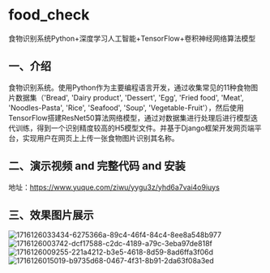 # food_check
食物识别系统Python+深度学习人工智能+TensorFlow+卷积神经网络算法模型

## 一、介绍
食物识别系统。使用Python作为主要编程语言开发，通过收集常见的11种食物图片数据集（'Bread', 'Dairy product', 'Dessert', 'Egg', 'Fried food', 'Meat', 'Noodles-Pasta', 'Rice', 'Seafood', 'Soup', 'Vegetable-Fruit'），然后使用TensorFlow搭建ResNet50算法网络模型，通过对数据集进行处理后进行模型迭代训练，得到一个识别精度较高的H5模型文件。并基于Django框架开发网页端平台，实现用户在网页上上传一张食物图片识别其名称。

## 二、演示视频 and 完整代码 and 安装
地址：https://www.yuque.com/ziwu/yygu3z/yhd6a7vai4o9iuys

## 三、效果图片展示
![1716126033434-6275366a-89c4-46f4-84c4-8ee8a548b977](https://github.com/qcpythons/food_check/assets/145885700/25bc1a37-5303-403c-90ee-cca5c7dbe7a0)
![1716126003742-dcf17588-c2dc-4189-a79c-3eba97de818f](https://github.com/qcpythons/food_check/assets/145885700/84a1ddb8-8c53-4112-a76d-85609fd63289)
![1716126009255-221a4212-b3e5-4618-8d59-8ad6ffa3f06d](https://github.com/qcpythons/food_check/assets/145885700/3404fdd2-0786-4d87-bddf-d72e787bcaa8)
![1716126015019-b9735d68-0467-4f31-8b91-2da63f08a3ed](https://github.com/qcpythons/food_check/assets/145885700/22ea494f-42e5-4bbb-b9b1-3da5a8cc6f9c)
